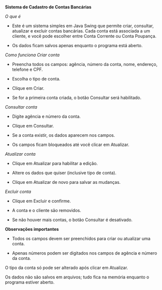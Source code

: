 **Sistema de Cadastro de Contas Bancárias**

*O que é*

- Este é um sistema simples em Java Swing que permite criar, consultar, atualizar e excluir contas bancárias. Cada conta está associada a um cliente, e você pode escolher entre Conta Corrente ou Conta Poupança.

- Os dados ficam salvos apenas enquanto o programa está aberto.

*Como funciona*
*Criar conta*

- Preencha todos os campos: agência, número da conta, nome, endereço, telefone e CPF.

- Escolha o tipo de conta.

- Clique em Criar.

- Se for a primeira conta criada, o botão Consultar será habilitado.

*Consultar conta*

- Digite agência e número da conta.

- Clique em Consultar.

- Se a conta existir, os dados aparecem nos campos.

- Os campos ficam bloqueados até você clicar em Atualizar.

*Atualizar conta*

- Clique em Atualizar para habilitar a edição.

- Altere os dados que quiser (inclusive tipo de conta).

- Clique em Atualizar de novo para salvar as mudanças.

*Excluir conta*

- Clique em Excluir e confirme.

- A conta e o cliente são removidos.

- Se não houver mais contas, o botão Consultar é desativado.

**Observações importantes**

- Todos os campos devem ser preenchidos para criar ou atualizar uma conta.

- Apenas números podem ser digitados nos campos de agência e número da conta.

O tipo da conta só pode ser alterado após clicar em Atualizar.

Os dados não são salvos em arquivos; tudo fica na memória enquanto o programa estiver aberto.
